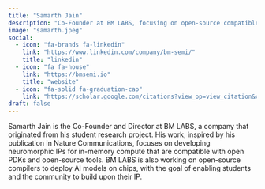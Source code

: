 ```yaml
---
title: "Samarth Jain"
description: "Co-Founder at BM LABS, focusing on open-source compatible neuromorphic IPs for in-memory compute, stemming from his student research project and Nature Communications publication."
image: "samarth.jpeg"
social:
  - icon: "fa-brands fa-linkedin"
    link: "https://www.linkedin.com/company/bm-semi/"
    title: "linkedin"
  - icon: "fa fa-house"
    link: "https://bmsemi.io"
    title: "website"
  - icon: "fa-solid fa-graduation-cap"
    link: "https://scholar.google.com/citations?view_op=view_citation&citation_for_view=8Fu56vHc3eI:u-x6o8ySG0sC" # Placeholder link to the paper, should be updated with actual scholar profile if found
draft: false
---
```


Samarth Jain is the Co-Founder and Director at BM LABS, a company that originated from his student research project. His work, inspired by his publication in Nature Communications, focuses on developing neuromorphic IPs for in-memory compute that are compatible with open PDKs and open-source tools. BM LABS is also working on open-source compilers to deploy AI models on chips, with the goal of enabling students and the community to build upon their IP.
